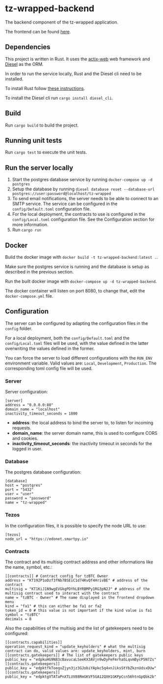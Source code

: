 # tz-wrapped-backend

The backend component of the tz-wrapped application.

The frontend can be found [here](https://github.com/airgap-it/tz-wrapped-frontend).

## Dependencies

This project is written in Rust. It uses the [actix-web](https://github.com/actix/actix-web) web framework and [Diesel](https://github.com/diesel-rs/diesel) as the ORM.

In order to run the service locally, Rust and the Diesel cli need to be installed.

To install Rust follow [these instructions](https://www.rust-lang.org/tools/install).

To install the Diesel cli run `cargo install diesel_cli`.

## Build

Run `cargo build` to build the project.

## Running unit tests

Run `cargo test` to execute the unit tests.

## Run the server locally

1. Start the postgres database service by running `docker-compose up -d postgres`
2. Setup the database by running `diesel database reset --database-url postgres://user:password@localhost/tz-wrapped`
3. To send email notifications, the server needs to be able to connect to an SMTP service. The service can be configured in the `config/Default.toml` configuration file.
4. For the local deployment, the contracts to use is configured in the `config/Local.toml` configuration file. See the Configuration section for more information.
5. Run `cargo run`

## Docker

Build the docker image with `docker build -t tz-wrapped-backend:latest .`.

Make sure the postgres service is running and the database is setup as described in the previous section.

Run the built docker image with `docker-compose up -d tz-wrapped-backend`.

The docker container will listen on port 8080, to change that, edit the `docker-compose.yml` file.

## Configuration

The server can be configured by adapting the configuration files in the `config` folder.

For a local deployment, both the `config/Default.toml` and the `config/Local.toml` files will be used, with the value defined in the latter overwriting the values defined in the former.

You can force the server to load different configurations with the `RUN_ENV` environment variable. Valid values are: `Local`, `Development`, `Production`. The corresponding toml config file will be used.

### Server

Server configuration:

```
[server]
address = "0.0.0.0:80"
domain_name = "localhost"
inactivity_timeout_seconds = 1800
```

- **address**: the local address to bind the server to, to listen for incoming requests.
- **domain_name**: the server domain name, this is used to configure CORS and cookies.
- **inactivity_timeout_seconds**: the inactivity timeout in seconds for the logged in user.

### Database

The postgres database configuration:

```
[database]
host = "postgres"
port = "5432"
user = "user"
password = "password"
name = "tz-wrapped"
```

### Tezos

In the configuration files, it is possible to specify the node URL to use:

```
[tezos]
node_url = "https://edonet.smartpy.io"
```

### Contracts

The contract and its multisig contract address and other informations like the name, symbol, etc.:

```
[[contracts]] # Contract config for tzBTC Owner
address = "KT192P1oDzf3fNb7BSEiC1d74KvQf4HrivBE" # address of the contract
multisig = "KT1KiJ1N9wgEVGkgPDYhLBYRBMPy1RG3pN2J" # address of the multisig contract used to interact with the contract
name = "tzBTC - Owner" # The name displayed in the frontend dropdown menu
kind = "fa1" # this can either be fa1 or fa2
token_id = 0 # this value is not important if the kind value is fa1
symbol = "tzBTC"
decimals = 8
```

Also the capabilities of the multisig and the list of gatekeepers need to be configured:

```
[[contracts.capabilities]]
operation_request_kind = "update_keyholders" # what the multisig contract can do, valid values are: update_keyholders, mint, burn
[[contracts.gatekeepers]] # The list of gatekeepers public keys
public_key = "edpkuHG9N83cBavucaLSeeKX3AVjn9wDyFeFmrhaSLqvmBycP5N7Zs"
[[contracts.gatekeepers]]
public_key = "edpktfkToequZjyn3jz3GJobiYApkc5q4xnJiksStYbZkznUdsxDUw"
[[contracts.gatekeepers]]
public_key = "edpktgVTATaPnXTLUV88RmGKVF5GA12QXH1GKPpCcn56htnGpQbk2b"
```

